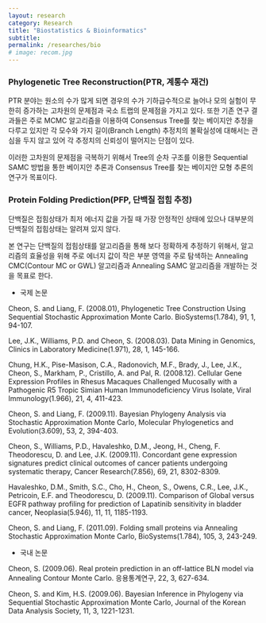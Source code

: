 ```yaml
---
layout: research
category: Research
title: "Biostatistics & Bioinformatics"
subtitle: 
permalink: /researches/bio
# image: recom.jpg
---
```


### Phylogenetic Tree Reconstruction(PTR, 계통수 재건)

PTR 분야는 원소의 수가 많게 되면 경우의 수가 기하급수적으로 늘어나 모의 실험이 무한히 증가하는 고차원의 문제점과 국소 트랩의 문제점을 가지고 있다. 또한 기존 연구 결과들은 주로 MCMC 알고리즘을 이용하여 Consensus Tree를 찾는 베이지안 추정을 다루고 있지만 각 모수와 가지 길이(Branch Length) 추정치의 불확실성에 대해서는 관심을 두지 않고 있어 각 추정치의 신뢰성이 떨어지는 단점이 있다.

이러한 고차원의 문제점을 극복하기 위해서 Tree의 순차 구조를 이용한 Sequential SAMC 방법을 통한 베이지안 추론과 Consensus Tree를 찾는 베이지안 모형 추론의 연구가 목표이다.

### Protein Folding Prediction(PFP, 단백질 접힘 추정)

단백질은 접힘상태가 최저 에너지 값을 가질 때 가장 안정적인 상태에 있으나 대부분의 단백질의 접힘상태는 알려져 있지 않다.  


본 연구는 단백질의 접힘상태를 알고리즘을 통해 보다 정확하게 추정하기 위해서, 알고리즘의 효율성을 위해 주로 에너지 값이 작은 부분 영역을 주로 탐색하는 Annealing CMC(Contour MC or GWL) 알고리즘과 Annealing SAMC 알고리즘을 개발하는 것을 목표로 한다. 

* 국제 논문

Cheon, S. and Liang, F. (2008.01), Phylogenetic Tree Construction Using Sequential Stochastic Approximation Monte Carlo. BioSystems(1.784), 91, 1, 94-107.

Lee, J.K., Williams, P.D. and Cheon, S. (2008.03). Data Mining in Genomics, Clinics in Laboratory Medicine(1.971), 28, 1, 145-166.

Chung, H.K., Pise-Masison, C.A., Radonovich, M.F., Brady, J., Lee, J.K., Cheon, S., Markham, P., Cristillo, A. and Pal, R. (2008.12). Cellular Gene Expression  Profiles in Rhesus Macaques Challenged Mucosally with a Pathogenic R5 Tropic Simian Human Immunodeficiency Virus Isolate, Viral Immunology(1.966), 21, 4, 411-423. 

Cheon, S. and Liang, F. (2009.11). Bayesian Phylogeny Analysis via Stochastic Approximation Monte Carlo, Molecular Phylogenetics and  Evolution(3.609), 53, 2, 394-403. 

Cheon, S., Williams, P.D., Havaleshko, D.M., Jeong, H., Cheng, F. Theodorescu, D. and Lee, J.K. (2009.11). Concordant gene expression signatures predict  clinical outcomes of cancer patients undergoing systematic therapy, Cancer  Research(7.856), 69, 21, 8302-8309. 

Havaleshko, D.M., Smith, S.C., Cho, H., Cheon, S., Owens, C.R., Lee, J.K., Petricoin, E.F. and Theodorescu, D. (2009.11). Comparison of Global versus EGFR pathway profiling for prediction of Lapatinib sensitivity in bladder cancer, Neoplasia(5.946), 11, 11, 1185-1193. 

Cheon, S. and Liang, F. (2011.09). Folding small proteins via Annealing Stochastic Approximation Monte Carlo, BioSystems(1.784), 105, 3, 243-249. 

* 국내 논문

Cheon, S. (2009.06). Real protein prediction in an off-lattice BLN model via Annealing Contour Monte Carlo. 응용통계연구, 22, 3, 627-634.

Cheon, S. and Kim, H.S. (2009.06). Bayesian Inference in Phylogeny via Sequential Stochastic Approximation Monte Carlo, Journal of the Korean Data Analysis Society, 11, 3, 1221-1231.